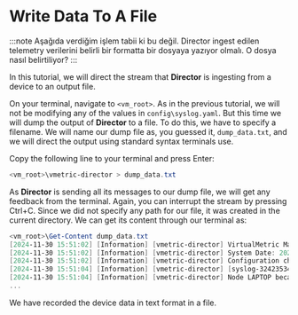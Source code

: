 # Write Data To A File

:::note
Aşağıda verdiğim işlem tabii ki bu değil. Director ingest edilen telemetry verilerini belirli bir formatta bir dosyaya yazıyor olmalı. O dosya nasıl belirtiliyor?
:::

In this tutorial, we will direct the stream that **Director** is ingesting from a device to an output file.

On your terminal, navigate to `<vm_root>`. As in the previous tutorial, we will not be modifying any of the values in `config\syslog.yaml`. But this time we will dump the output of **Director** to a file. To do this, we have to specify a filename. We will name our dump file as, you guessed it, `dump_data.txt`, and we will direct the output using standard syntax terminals use.

Copy the following line to your terminal and press <kb-short>Enter</kb-short>:

```PowerShell
<vm_root>\vmetric-director > dump_data.txt
```

As **Director** is sending all its messages to our dump file, we will get any feedback from the terminal. Again, you can interrupt the stream by pressing <kb-short>Ctrl+C</kb-short>. Since we did not specify any path for our file, it was created in the current directory. We can get its content through our terminal as:

```PowerShell
<vm_root>\Get-Content dump_data.txt
[2024-11-30 15:51:02] [Information] [vmetric-director] VirtualMetric Main Service {LAPTOP} is getting started... Process ID: 12296
[2024-11-30 15:51:02] [Information] [vmetric-director] System Date: 2024-11-30 15:51:02.9175064 +0300 +03 m=+0.525530701, Director Version: 10.0.0
[2024-11-30 15:51:02] [Information] [vmetric-director] Configuration changes have been published to the key-value store on vmetric-director.
[2024-11-30 15:51:04] [Information] [vmetric-director] [syslog-324235346] Collector for 127.0.0.1 is not running. Service will start a new collector.
[2024-11-30 15:51:04] [Information] [vmetric-director] Node LAPTOP became leader on vmetric-director.
...
```

We have recorded the device data in text format in a file.
